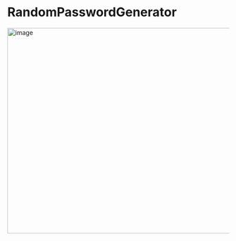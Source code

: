 # RandomPasswordGenerator

<img width="824" height="468" alt="image" src="https://github.com/user-attachments/assets/db3f910f-1b9d-4f56-b3b6-953200587893" />

